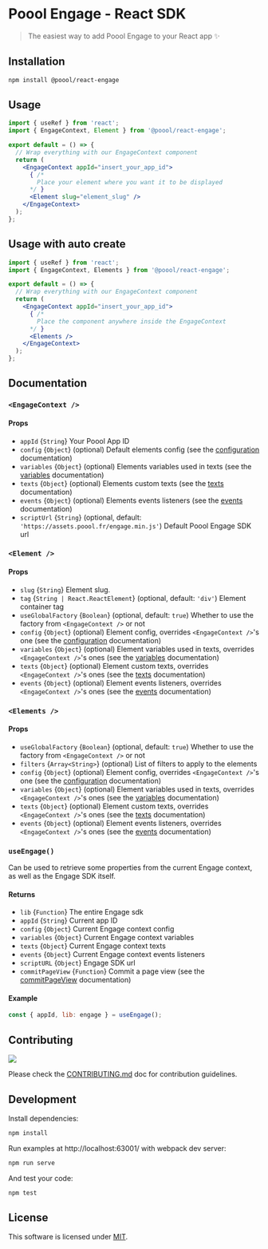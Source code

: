 # Poool Engage - React SDK

> The easiest way to add Poool Engage to your React app ✨

## Installation

```bash
npm install @poool/react-engage
```

## Usage

```jsx
import { useRef } from 'react';
import { EngageContext, Element } from '@poool/react-engage';

export default = () => {
  // Wrap everything with our EngageContext component
  return (
    <EngageContext appId="insert_your_app_id">
      { /*
        Place your element where you want it to be displayed
      */ }
      <Element slug="element_slug" />
    </EngageContext>
  );
};
```

## Usage with auto create
```jsx
import { useRef } from 'react';
import { EngageContext, Elements } from '@poool/react-engage';

export default = () => {
  // Wrap everything with our EngageContext component
  return (
    <EngageContext appId="insert_your_app_id">
      { /*
        Place the component anywhere inside the EngageContext
      */ }
      <Elements />
    </EngageContext>
  );
};
```

## Documentation

### `<EngageContext />`

#### Props

- `appId` {`String`} Your Poool App ID
- `config` {`Object`} (optional) Default elements config (see the [configuration](https://poool.dev/docs/engage/javascript/configuration) documentation)
- `variables` {`Object`} (optional) Elements variables used in texts (see the [variables](https://poool.dev/docs/engage/javascript/variables) documentation)
- `texts` {`Object`} (optional) Elements custom texts (see the [texts](https://poool.dev/docs/engage/javascript/texts) documentation)
- `events` {`Object`} (optional) Elements events listeners (see the [events](https://poool.dev/docs/engage/javascript/events) documentation)
- `scriptUrl` {`String`} (optional, default: `'https://assets.poool.fr/engage.min.js'`) Default Poool Engage SDK url

### `<Element />`

#### Props

- `slug` {`String`} Element slug.
- `tag` {`String | React.ReactElement`} (optional, default: `'div'`) Element container tag
- `useGlobalFactory` {`Boolean`} (optional, default: `true`) Whether to use the factory from `<EngageContext />` or not
- `config` {`Object`} (optional) Element config, overrides `<EngageContext />`'s one (see the [configuration](https://poool.dev/docs/engage/javascript/configuration) documentation)
- `variables` {`Object`} (optional) Element variables used in texts, overrides `<EngageContext />`'s ones (see the [variables](https://poool.dev/docs/engage/javascript/variables) documentation)
- `texts` {`Object`} (optional) Element custom texts, overrides `<EngageContext />`'s ones (see the [texts](https://poool.dev/docs/engage/javascript/texts) documentation)
- `events` {`Object`} (optional) Element events listeners, overrides `<EngageContext />`'s ones (see the [events](https://poool.dev/docs/engage/javascript/events) documentation)

### `<Elements />`


#### Props

- `useGlobalFactory` {`Boolean`} (optional, default: `true`) Whether to use the factory from `<EngageContext />` or not
- `filters` {`Array<String>`} (optional) List of filters to apply to the elements
- `config` {`Object`} (optional) Element config, overrides `<EngageContext />`'s one (see the [configuration](https://poool.dev/docs/engage/javascript/configuration) documentation)
- `variables` {`Object`} (optional) Element variables used in texts, overrides `<EngageContext />`'s ones (see the [variables](https://poool.dev/docs/engage/javascript/variables) documentation)
- `texts` {`Object`} (optional) Element custom texts, overrides `<EngageContext />`'s ones (see the [texts](https://poool.dev/docs/engage/javascript/texts) documentation)
- `events` {`Object`} (optional) Element events listeners, overrides `<EngageContext />`'s ones (see the [events](https://poool.dev/docs/engage/javascript/events) documentation)


### `useEngage()`

Can be used to retrieve some properties from the current Engage context, as well as the Engage SDK itself.

#### Returns

- `lib` {`Function`} The entire Engage sdk
- `appId` {`String`} Current app ID
- `config` {`Object`} Current Engage context config
- `variables` {`Object`} Current Engage context variables
- `texts` {`Object`} Current Engage context texts
- `events` {`Object`} Current Engage context events listeners
- `scriptURL` {`Object`} Engage SDK url
- `commitPageView` {`Function`} Commit a page view (see the [commitPageView](https://poool.dev/docs/engage/javascript/methods#commitpageview) documentation)

#### Example

```js
const { appId, lib: engage } = useEngage();
```

## Contributing

[![](https://contrib.rocks/image?repo=p3ol/react-engage)](https://github.com/p3ol/react-engage/graphs/contributors)

Please check the [CONTRIBUTING.md](https://github.com/p3ol/react-engage/blob/main/CONTRIBUTING.md) doc for contribution guidelines.

## Development

Install dependencies:

```bash
npm install
```

Run examples at http://localhost:63001/ with webpack dev server:

```bash
npm run serve
```

And test your code:

```bash
npm test
```

## License

This software is licensed under [MIT](https://github.com/p3ol/react-engage/blob/main/LICENSE).